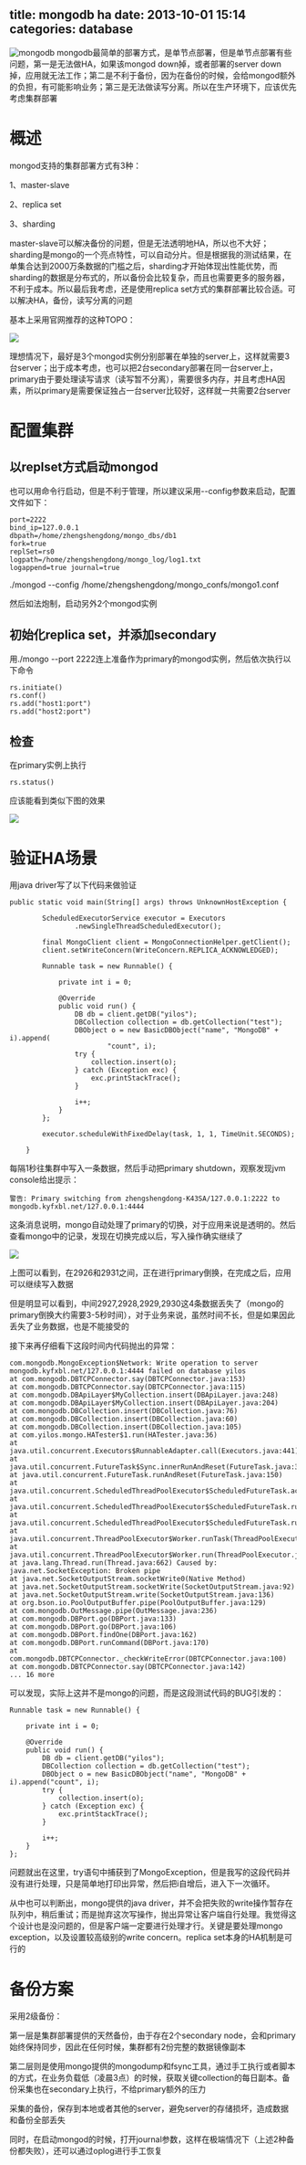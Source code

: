 title: mongodb ha
date: 2013-10-01 15:14
categories: database 
---
![mongodb](http://pic.kyfxbl.com/mongodb.jpeg)
mongodb最简单的部署方式，是单节点部署，但是单节点部署有些问题，第一是无法做HA，如果该mongod down掉，或者部署的server down掉，应用就无法工作；第二是不利于备份，因为在备份的时候，会给mongod额外的负担，有可能影响业务；第三是无法做读写分离。所以在生产环境下，应该优先考虑集群部署
<!--more-->

# 概述

mongod支持的集群部署方式有3种：

1、master-slave

2、replica set

3、sharding

master-slave可以解决备份的问题，但是无法透明地HA，所以也不大好；sharding是mongo的一个亮点特性，可以自动分片。但是根据我的测试结果，在单集合达到2000万条数据的门槛之后，sharding才开始体现出性能优势，而sharding的数据是分布式的，所以备份会比较复杂，而且也需要更多的服务器，不利于成本。所以最后我考虑，还是使用replica set方式的集群部署比较合适。可以解决HA，备份，读写分离的问题

基本上采用官网推荐的这种TOPO：

![](http://pic.kyfxbl.com/mongo1.png)

理想情况下，最好是3个mongod实例分别部署在单独的server上，这样就需要3台server；出于成本考虑，也可以把2台secondary部署在同一台server上，primary由于要处理读写请求（读写暂不分离），需要很多内存，并且考虑HA因素，所以primary是需要保证独占一台server比较好，这样就一共需要2台server

# 配置集群

## 以replset方式启动mongod

也可以用命令行启动，但是不利于管理，所以建议采用--config参数来启动，配置文件如下：

```
port=2222 
bind_ip=127.0.0.1 
dbpath=/home/zhengshengdong/mongo_dbs/db1 
fork=true 
replSet=rs0 
logpath=/home/zhengshengdong/mongo_log/log1.txt 
logappend=true journal=true
```

./mongod --config /home/zhengshengdong/mongo_confs/mongo1.conf

然后如法炮制，启动另外2个mongod实例

## 初始化replica set，并添加secondary

用./mongo --port 2222连上准备作为primary的mongod实例，然后依次执行以下命令

```
rs.initiate()
rs.conf()
rs.add("host1:port")
rs.add("host2:port")
```

## 检查

在primary实例上执行

```
rs.status()
```
应该能看到类似下图的效果

![](http://pic.kyfxbl.com/mongo2.png)

# 验证HA场景

用java driver写了以下代码来做验证

```
public static void main(String[] args) throws UnknownHostException {

		ScheduledExecutorService executor = Executors
				.newSingleThreadScheduledExecutor();

		final MongoClient client = MongoConnectionHelper.getClient();
		client.setWriteConcern(WriteConcern.REPLICA_ACKNOWLEDGED);

		Runnable task = new Runnable() {

			private int i = 0;

			@Override
			public void run() {
				DB db = client.getDB("yilos");
				DBCollection collection = db.getCollection("test");
				DBObject o = new BasicDBObject("name", "MongoDB" + i).append(
						"count", i);
				try {
					collection.insert(o);
				} catch (Exception exc) {
					exc.printStackTrace();
				}

				i++;
			}
		};

		executor.scheduleWithFixedDelay(task, 1, 1, TimeUnit.SECONDS);

	}
```
每隔1秒往集群中写入一条数据，然后手动把primary shutdown，观察发现jvm console给出提示：

```
警告: Primary switching from zhengshengdong-K43SA/127.0.0.1:2222 to mongodb.kyfxbl.net/127.0.0.1:4444
```

这条消息说明，mongo自动处理了primary的切换，对于应用来说是透明的。然后查看mongo中的记录，发现在切换完成以后，写入操作确实继续了

![](http://pic.kyfxbl.com/mongo3.png)

上图可以看到，在2926和2931之间，正在进行primary倒换，在完成之后，应用可以继续写入数据

但是明显可以看到，中间2927,2928,2929,2930这4条数据丢失了（mongo的primary倒换大约需要3-5秒时间），对于业务来说，虽然时间不长，但是如果因此丢失了业务数据，也是不能接受的

接下来再仔细看下这段时间内代码抛出的异常：

```
com.mongodb.MongoException$Network: Write operation to server mongodb.kyfxbl.net/127.0.0.1:4444 failed on database yilos 
at com.mongodb.DBTCPConnector.say(DBTCPConnector.java:153) 
at com.mongodb.DBTCPConnector.say(DBTCPConnector.java:115) 
at com.mongodb.DBApiLayer$MyCollection.insert(DBApiLayer.java:248) 
at com.mongodb.DBApiLayer$MyCollection.insert(DBApiLayer.java:204) 
at com.mongodb.DBCollection.insert(DBCollection.java:76) 
at com.mongodb.DBCollection.insert(DBCollection.java:60) 
at com.mongodb.DBCollection.insert(DBCollection.java:105) 
at com.yilos.mongo.HATester$1.run(HATester.java:36) 
at java.util.concurrent.Executors$RunnableAdapter.call(Executors.java:441) 
at java.util.concurrent.FutureTask$Sync.innerRunAndReset(FutureTask.java:317) 
at java.util.concurrent.FutureTask.runAndReset(FutureTask.java:150) 
at java.util.concurrent.ScheduledThreadPoolExecutor$ScheduledFutureTask.access$101(ScheduledThreadPoolExecutor.java:98) 
at java.util.concurrent.ScheduledThreadPoolExecutor$ScheduledFutureTask.runPeriodic(ScheduledThreadPoolExecutor.java:180) 
at java.util.concurrent.ScheduledThreadPoolExecutor$ScheduledFutureTask.run(ScheduledThreadPoolExecutor.java:204) 
at java.util.concurrent.ThreadPoolExecutor$Worker.runTask(ThreadPoolExecutor.java:886) 
at java.util.concurrent.ThreadPoolExecutor$Worker.run(ThreadPoolExecutor.java:908) 
at java.lang.Thread.run(Thread.java:662) Caused by: java.net.SocketException: Broken pipe 
at java.net.SocketOutputStream.socketWrite0(Native Method) 
at java.net.SocketOutputStream.socketWrite(SocketOutputStream.java:92) 
at java.net.SocketOutputStream.write(SocketOutputStream.java:136) 
at org.bson.io.PoolOutputBuffer.pipe(PoolOutputBuffer.java:129) 
at com.mongodb.OutMessage.pipe(OutMessage.java:236) 
at com.mongodb.DBPort.go(DBPort.java:133) 
at com.mongodb.DBPort.go(DBPort.java:106) 
at com.mongodb.DBPort.findOne(DBPort.java:162) 
at com.mongodb.DBPort.runCommand(DBPort.java:170) 
at com.mongodb.DBTCPConnector._checkWriteError(DBTCPConnector.java:100) 
at com.mongodb.DBTCPConnector.say(DBTCPConnector.java:142) 
... 16 more
```

可以发现，实际上这并不是mongo的问题，而是这段测试代码的BUG引发的：

```
Runnable task = new Runnable() {

	private int i = 0;

	@Override
	public void run() {
		DB db = client.getDB("yilos");
		DBCollection collection = db.getCollection("test");
		DBObject o = new BasicDBObject("name", "MongoDB" + i).append("count", i);
		try {
			collection.insert(o);
		} catch (Exception exc) {
			exc.printStackTrace();
		}

		i++;
	}
};
```
问题就出在这里，try语句中捕获到了MongoException，但是我写的这段代码并没有进行处理，只是简单地打印出异常，然后把i自增后，进入下一次循环。

从中也可以判断出，mongo提供的java driver，并不会把失败的write操作暂存在队列中，稍后重试；而是抛弃这次写操作，抛出异常让客户端自行处理。我觉得这个设计也是没问题的，但是客户端一定要进行处理才行。关键是要处理mongo exception，以及设置较高级别的write concern。replica set本身的HA机制是可行的

# 备份方案

采用2级备份：

第一层是集群部署提供的天然备份，由于存在2个secondary node，会和primary始终保持同步，因此在任何时候，集群都有2份完整的数据镜像副本

第二层则是使用mongo提供的mongodump和fsync工具，通过手工执行或者脚本的方式，在业务负载低（凌晨3点）的时候，获取关键collection的每日副本。备份采集也在secondary上执行，不给primary额外的压力

采集的备份，保存到本地或者其他的server，避免server的存储损坏，造成数据和备份全部丢失

同时，在启动mongod的时候，打开journal参数，这样在极端情况下（上述2种备份都失败），还可以通过oplog进行手工恢复